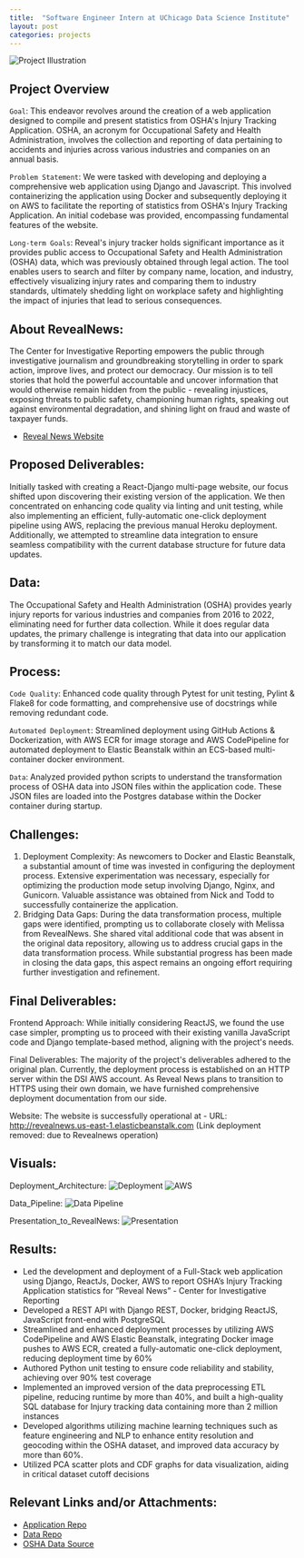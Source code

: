 ```yaml
---
title:  "Software Engineer Intern at UChicago Data Science Institute"
layout: post
categories: projects
---
```


![Project Illustration](/img/revealnews_web.png)  <!-- Replace with an actual image from the project if available -->



## Project Overview

`Goal`: This endeavor revolves around the creation of a web application designed to compile and present statistics from OSHA's Injury Tracking Application. OSHA, an acronym for Occupational Safety and Health Administration, involves the collection and reporting of data pertaining to accidents and injuries across various industries and companies on an annual basis.

`Problem Statement`: We were tasked with developing and deploying a comprehensive web application using Django and Javascript. This involved containerizing the application using Docker and subsequently deploying it on AWS to facilitate the reporting of statistics from OSHA's Injury Tracking Application. An initial codebase was provided, encompassing fundamental features of the website.


`Long-term Goals`: Reveal's injury tracker holds significant importance as it provides public access to Occupational Safety and Health Administration (OSHA) data, which was previously obtained through legal action. The tool enables users to search and filter by company name, location, and industry, effectively visualizing injury rates and comparing them to industry standards, ultimately shedding light on workplace safety and highlighting the impact of injuries that lead to serious consequences.

## About RevealNews:

The Center for Investigative Reporting empowers the public through investigative journalism and groundbreaking storytelling in order to spark action, improve lives, and protect our democracy. Our mission is to tell stories that hold the powerful accountable and uncover information that would otherwise remain hidden from the public - revealing injustices, exposing threats to public safety, championing human rights, speaking out against environmental degradation, and shining light on fraud and waste of taxpayer funds.
- [Reveal News Website](https://revealnews.org/about-us/)

## Proposed Deliverables:

Initially tasked with creating a React-Django multi-page website, our focus shifted upon discovering their existing version of the application. We then concentrated on enhancing code quality via linting and unit testing, while also implementing an efficient, fully-automatic one-click deployment pipeline using AWS, replacing the previous manual Heroku deployment. Additionally, we attempted to streamline data integration to ensure seamless compatibility with the current database structure for future data updates.

## Data:

The Occupational Safety and Health Administration (OSHA) provides yearly injury reports for various industries and companies from 2016 to 2022, eliminating need for further data collection. While it does regular data updates, the primary challenge is integrating that data into our application by transforming it to match our data model.

## Process:

`Code Quality`: Enhanced code quality through Pytest for unit testing, Pylint & Flake8 for code formatting, and comprehensive use of docstrings while removing redundant code.

`Automated Deployment`: Streamlined deployment using GitHub Actions & Dockerization, with AWS ECR for image storage and AWS CodePipeline for automated deployment to Elastic Beanstalk within an ECS-based multi-container docker environment.

`Data`: Analyzed provided python scripts to understand the transformation process of OSHA data into JSON files within the application code. These JSON files are loaded into the Postgres database within the Docker container during startup.


## Challenges:

1. Deployment Complexity: As newcomers to Docker and Elastic Beanstalk, a substantial amount of time was invested in configuring the deployment process. Extensive experimentation was necessary, especially for optimizing the production mode setup involving Django, Nginx, and Gunicorn. Valuable assistance was obtained from Nick and Todd to successfully containerize the application.
2. Bridging Data Gaps: During the data transformation process, multiple gaps were identified, prompting us to collaborate closely with Melissa from RevealNews. She shared vital additional code that was absent in the original data repository, allowing us to address crucial gaps in the data transformation process.
While substantial progress has been made in closing the data gaps, this aspect remains an ongoing effort requiring further investigation and refinement.

## Final Deliverables:

Frontend Approach: While initially considering ReactJS, we found the use case simpler, prompting us to proceed with their existing vanilla JavaScript code and Django template-based method, aligning with the project's needs.

Final Deliverables: The majority of the project's deliverables adhered to the original plan. Currently, the deployment process is established on an HTTP server within the DSI AWS account. As Reveal News plans to transition to HTTPS using their own domain, we have furnished comprehensive deployment documentation from our side.

Website: The website is successfully operational at - URL: http://revealnews.us-east-1.elasticbeanstalk.com (Link deployment removed: due to Revealnews operation)

## Visuals:
Deployment_Architecture:
![Deployment](/img/deploy.png)
![AWS](/img/aws.png)

Data_Pipeline:
![Data Pipeline](/img/data.png)

Presentation_to_RevealNews:
![Presentation](/img/present.JPG)

## Results:
- Led the development and deployment of a Full-Stack web application using Django, ReactJs, Docker, AWS to report
OSHA’s Injury Tracking Application statistics for ”Reveal News” - Center for Investigative Reporting
- Developed a REST API with Django REST, Docker, bridging ReactJS, JavaScript front-end with PostgreSQL
- Streamlined and enhanced deployment processes by utilizing AWS CodePipeline and AWS Elastic Beanstalk, integrating Docker image pushes to AWS ECR, created a fully-automatic one-click deployment, reducing deployment time by 60%
- Authored Python unit testing to ensure code reliability and stability, achieving over 90% test coverage
- Implemented an improved version of the data preprocessing ETL pipeline, reducing runtime by more than 40%, and built a high-quality SQL database for Injury tracking data containing more than 2 million instances
- Developed algorithms utilizing machine learning techniques such as feature engineering and NLP to enhance entity
resolution and geocoding within the OSHA dataset, and improved data accuracy by more than 60%.
- Utilized PCA scatter plots and CDF graphs for data visualization, aiding in critical dataset cutoff decisions

## Relevant Links and/or Attachments:

- [Application Repo](https://github.com/uchicago-dsi/2023-reveal-news-osha-injury-app)
- [Data Repo](https://github.com/uchicago-dsi/uchicago-osha-ita)
- [OSHA Data Source](https://www.osha.gov/Establishment-Specific-Injury-and-Illness-Data)